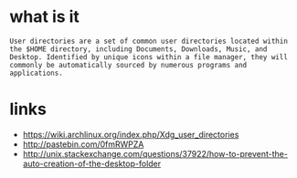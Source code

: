 # what is it

    User directories are a set of common user directories located within the $HOME directory, including Documents, Downloads, Music, and Desktop. Identified by unique icons within a file manager, they will commonly be automatically sourced by numerous programs and applications.

# links

* https://wiki.archlinux.org/index.php/Xdg_user_directories
* http://pastebin.com/0fmRWPZA
* http://unix.stackexchange.com/questions/37922/how-to-prevent-the-auto-creation-of-the-desktop-folder
